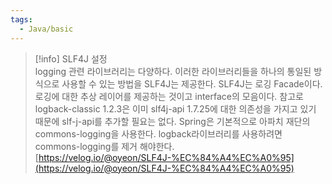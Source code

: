 ```yaml
---
tags:
  - Java/basic
---
```



> [!info] SLF4J 설정  
> logging 관련 라이브러리는 다양하다. 이러한 라이브러리들을 하나의 통일된 방식으로 사용할 수 있는 방법을 SLF4J는 제공한다. SLF4J는 로깅 Facade이다. 로깅에 대한 추상 레이어를 제공하는 것이고 interface의 모음이다. 참고로 logback-classic 1.2.3은 이미 slf4j-api 1.7.25에 대한 의존성을 가지고 있기 때문에 slf-j-api를 추가할 필요는 없다. Spring은 기본적으로 아파치 재단의 commons-logging을 사용한다. logback라이브러리를 사용하려면 commons-logging를 제거 해야한다.  
> [https://velog.io/@oyeon/SLF4J-%EC%84%A4%EC%A0%95](https://velog.io/@oyeon/SLF4J-%EC%84%A4%EC%A0%95)